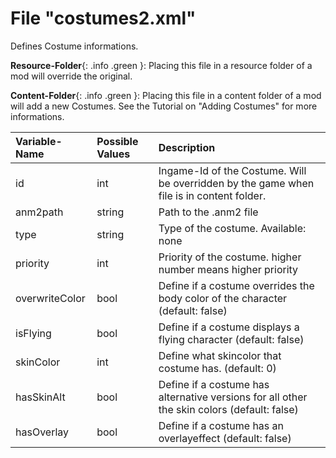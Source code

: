 # File "costumes2.xml"

Defines Costume informations.

**Resource-Folder**{: .info .green }: Placing this file in a resource folder of a mod will override the original.

**Content-Folder**{: .info .green }: Placing this file in a content folder of a mod will add a new Costumes. See the Tutorial on "Adding Costumes" for more informations.


| Variable-Name | Possible Values | Description |
|:--|:--|:--|
|id|int|Ingame-Id of the Costume. Will be overridden by the game when file is in content folder.|
|anm2path|string|Path to the .anm2 file|
|type|string|Type of the costume. Available: none | passive | active | familiar | trinket|
|priority|int|Priority of the costume. higher number means higher priority|
|overwriteColor|bool|Define if a costume overrides the body color of the character (default: false)|
|isFlying|bool|Define if a costume displays a flying character (default: false)|
|skinColor|int|Define what skincolor that costume has. (default: 0)|
|hasSkinAlt|bool|Define if a costume has alternative versions for all other the skin colors (default: false)|
|hasOverlay|bool|Define if a costume has an overlayeffect (default: false)|